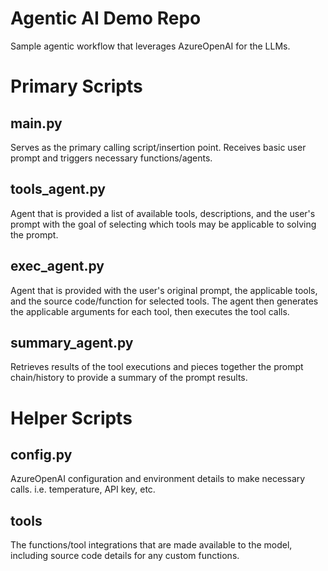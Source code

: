 # Agentic AI Demo Repo

Sample agentic workflow that leverages AzureOpenAI for the LLMs.

# Primary Scripts


## main.py
Serves as the primary calling script/insertion point. Receives basic user prompt and triggers necessary functions/agents.

## tools_agent.py
Agent that is provided a list of available tools, descriptions, and the user's prompt with the goal of selecting which tools may be applicable to solving the prompt.

## exec_agent.py
Agent that is provided with the user's original prompt, the applicable tools, and the source code/function for selected tools. The agent then generates the applicable arguments for each tool, then executes the tool calls.

## summary_agent.py
Retrieves results of the tool executions and pieces together the prompt chain/history to provide a summary of the prompt results. 

# Helper Scripts

## config.py
AzureOpenAI configuration and environment details to make necessary calls. i.e. temperature, API key, etc.

## tools
The functions/tool integrations that are made available to the model, including source code details for any custom functions.
